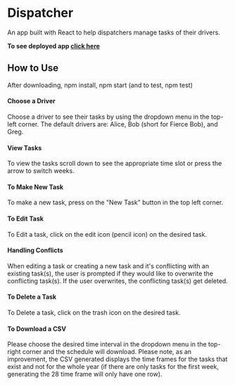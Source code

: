 # Dispatcher
An app built with React to help dispatchers manage tasks of their drivers.

**To see deployed app [click here](https://truck-dispatcher.herokuapp.com/)**

## How to Use
After downloading, npm install, npm start (and to test, npm test)
#### Choose a Driver
Choose a driver to see their tasks by using the dropdown menu in the top-left corner. The default drivers are: Alice, Bob (short for Fierce Bob), and Greg.
#### View Tasks
To view the tasks scroll down to see the appropriate time slot or press the arrow to switch weeks.
#### To Make New Task
To make a new task, press on the "New Task" button in the top left corner.
#### To Edit Task
To Edit a task, click on the edit icon (pencil icon) on the desired task.
#### Handling Conflicts
When editing a task or creating a new task and it's conflicting with an existing task(s), the user is prompted if they would like to overwrite the conflicting task(s). If the user overwrites, the conflicting task(s) get deleted.
#### To Delete a Task
To Delete a task, click on the trash icon on the desired task.
#### To Download a CSV 
Please choose the desired time interval in the dropdown menu in the top-right corner and the schedule will download. Please note, as an improvement, the CSV generated displays the time frames for the tasks that exist and not for the whole year (if there are only tasks for the first week, generating the 28 time frame will only have one row).





